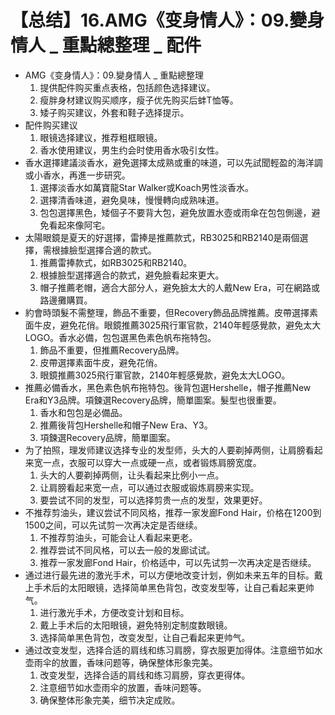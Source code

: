 # 【总结】16.AMG《变身情人》：09.變身情人 _ 重點總整理 _ 配件

-   AMG《变身情人》：09.變身情人 _ 重點總整理
    1.  提供配件购买重点表格，包括颜色选择建议。
    2.  瘦胖身材建议购买顺序，瘦子优先购买后蚌T恤等。
    3.  矮子购买建议，外套和鞋子选择提示。
-   配件购买建议
    1.  眼镜选择建议，推荐粗框眼镜。
    2.  香水使用建议，男生约会时使用香水吸引女性。
-   香水選擇建議淡香水，避免選擇太成熟或重的味道，可以先試聞輕盈的海洋調或小香水，再進一步研究。
    1.  選擇淡香水如萬寶龍Star Walker或Koach男性淡香水。
    2.  選擇清香味道，避免臭味，慢慢轉向成熟味道。
    3.  包包選擇黑色，矮個子不要背大包，避免放置水壺或雨傘在包包側邊，避免看起來像阿宅。
-   太陽眼鏡是夏天的好選擇，雷捧是推薦款式，RB3025和RB2140是兩個選擇，需根據臉型選擇合適的款式。
    1.  推薦雷捧款式，如RB3025和RB2140。
    2.  根據臉型選擇適合的款式，避免臉看起來更大。
    3.  帽子推薦老帽，適合大部分人，避免臉太大的人戴New Era，可在網路或路邊攤購買。
-   約會時頭髮不需整理，飾品不重要，但Recovery飾品品牌推薦。皮帶選擇素面牛皮，避免花俏。眼鏡推薦3025飛行軍官款，2140年輕感覺款，避免太大LOGO。香水必備，包包選黑色素色帆布拖特包。
    1.  飾品不重要，但推薦Recovery品牌。
    2.  皮帶選擇素面牛皮，避免花俏。
    3.  眼鏡推薦3025飛行軍官款，2140年輕感覺款，避免太大LOGO。
-   推薦必備香水，黑色素色帆布拖特包。後背包選Hershelle，帽子推薦New Era和Y3品牌。項鍊選Recovery品牌，簡單圖案。髮型也很重要。
    1.  香水和包包是必備品。
    2.  推薦後背包Hershelle和帽子New Era、Y3。
    3.  項鍊選Recovery品牌，簡單圖案。
-   为了拍照，理发师建议选择专业的发型师，头大的人要剃掉两侧，让肩膀看起来宽一点，衣服可以穿大一点或硬一点，或者锻炼肩膀宽度。
    1.  头大的人要剃掉两侧，让头看起来比例小一点。
    2.  让肩膀看起来宽一点，可以通过衣服或锻炼肩膀来实现。
    3.  要尝试不同的发型，可以选择剪贵一点的发型，效果更好。
-   不推荐剪油头，建议尝试不同风格，推荐一家发廊Fond Hair，价格在1200到1500之间，可以先试剪一次再决定是否继续。
    1.  不推荐剪油头，可能会让人看起来更老。
    2.  推荐尝试不同风格，可以去一般的发廊试试。
    3.  推荐一家发廊Fond Hair，价格适中，可以先试剪一次再决定是否继续。
-   通过进行最先进的激光手术，可以方便地改变计划，例如未来五年的目标。戴上手术后的太阳眼镜，选择简单黑色背包，改变发型等，让自己看起来更帅气。
    1.  进行激光手术，方便改变计划和目标。
    2.  戴上手术后的太阳眼镜，避免特别定制度数眼镜。
    3.  选择简单黑色背包，改变发型，让自己看起来更帅气。
-   通过改变发型，选择合适的肩线和练习肩膀，穿衣服更加得体。注意细节如水壶雨伞的放置，香味问题等，确保整体形象完美。
    1.  改变发型，选择合适的肩线和练习肩膀，穿衣更得体。
    2.  注意细节如水壶雨伞的放置，香味问题等。
    3.  确保整体形象完美，细节决定成败。